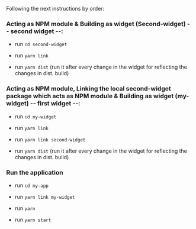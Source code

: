 Following the next instructions by order:

### Acting as NPM module & Building as widget (Second-widget)  -- second widget --:

- run `cd second-widget`

- run `yarn link`

- run `yarn dist` (run it after every change in the widget for reflecting the changes in dist. build)


### Acting as NPM module, Linking the local second-widget package which acts as NPM module & Building as widget (my-widget) -- first widget --:

- run `cd my-widget`

- run `yarn link`

- run `yarn link second-widget`

- run `yarn dist` (run it after every change in the widget for reflecting the changes in dist. build)

### Run the application

- run `cd my-app`

- run `yarn link my-widget`

- run `yarn`

- run `yarn start`
